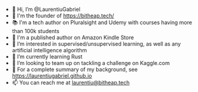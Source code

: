 - 👋 Hi, I’m @LaurentiuGabriel
- 💼 I'm the founder of https://bitheap.tech/
- 📚 I'm a tech author on Pluralsight and Udemy with courses having more than 100k students
- 🏤 I'm a published author on Amazon Kindle Store
- 👀 I’m interested in supervised/unsupervised learning, as well as any artificial intelligence algorithm
- 🌱 I’m currently learning Rust
- 💞️ I’m looking to team up on tackling a challenge on Kaggle.com
- 📙 For a complete summary of my background, see https://laurentiugabriel.github.io
- 📫 You can reach me at laurentiu@bitheap.tech

<!---
LaurentiuGabriel/LaurentiuGabriel is a ✨ special ✨ repository because its `README.md` (this file) appears on your GitHub profile.
You can click the Preview link to take a look at your changes.
--->
